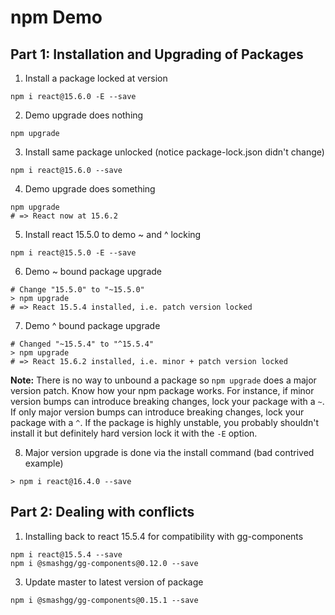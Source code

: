 # npm Demo

## Part 1: Installation and Upgrading of Packages

1. Install a package locked at version
```
npm i react@15.6.0 -E --save
```

2. Demo upgrade does nothing
```
npm upgrade
```

3. Install same package unlocked (notice package-lock.json didn't change)
```
npm i react@15.6.0 --save
```

4. Demo upgrade does something
```
npm upgrade
# => React now at 15.6.2
```

5. Install react 15.5.0 to demo ~ and ^ locking
```
npm i react@15.5.0 -E --save
```

6. Demo ~ bound package upgrade
```
# Change "15.5.0" to "~15.5.0"
> npm upgrade
# => React 15.5.4 installed, i.e. patch version locked
```

7. Demo ^ bound package upgrade
```
# Changed "~15.5.4" to "^15.5.4"
> npm upgrade
# => React 15.6.2 installed, i.e. minor + patch version locked
```

**Note:** There is no way to unbound a package so `npm upgrade` does a major version patch. Know
how your npm package works. For instance, if minor version bumps can introduce breaking changes,
lock your package with a `~`. If only major version bumps can introduce breaking changes, lock your
package with a `^`. If the package is highly unstable, you probably shouldn't install it but
definitely hard version lock it with the `-E` option.

8. Major version upgrade is done via the install command (bad contrived example)
```
> npm i react@16.4.0 --save
```

## Part 2: Dealing with conflicts

1. Installing back to react 15.5.4 for compatibility with gg-components
```
npm i react@15.5.4 --save
npm i @smashgg/gg-components@0.12.0 --save
```

3. Update master to latest version of package
```
npm i @smashgg/gg-components@0.15.1 --save
```

